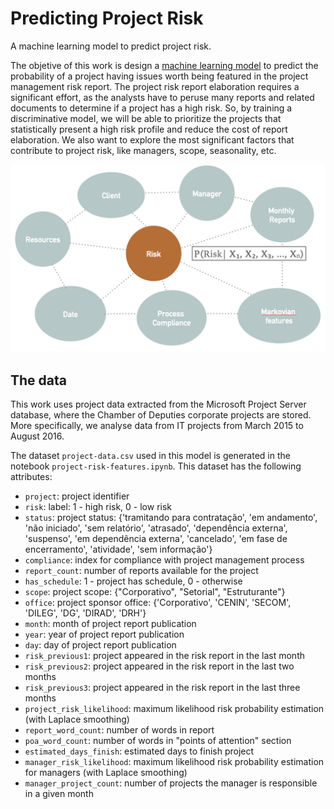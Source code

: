 # Predicting Project Risk
A machine learning model to predict project risk.

The objetive of this work is design a [machine learning model](/project-risk-model.ipynb) to predict the probability of a project having issues worth being featured in the project management risk report. The project risk report elaboration requires a significant effort, as the analysts have to peruse many reports and related documents to determine if a project has a high risk. So, by training a discriminative model, we will be able to prioritize the projects that statistically present a high risk profile and reduce the cost of report elaboration. We also want to explore the most significant factors that contribute to project risk, like managers, scope, seasonality, etc.

<img src="/model.png?raw=true" width="700">

## The data

This work uses project data extracted from the Microsoft Project Server database, where the Chamber of Deputies corporate projects are stored. More specifically, we analyse data from  IT projects from March 2015 to August 2016.

The dataset `project-data.csv` used in this model is generated in the notebook `project-risk-features.ipynb`. This dataset has the following attributes:

* `project`: project identifier
* `risk`: label: 1 - high risk, 0 - low risk
* `status`: project status: {'tramitando para contratação', 'em andamento', 'não iniciado', 'sem relatório', 'atrasado', 'dependência externa', 'suspenso', 'em dependência externa', 'cancelado', 'em fase de encerramento', 'atividade', 'sem informação'}
* `compliance`: index for compliance with project management process
* `report_count`: number of reports available for the project
* `has_schedule`: 1 - project has schedule, 0 - otherwise
* `scope`: project scope: {"Corporativo", "Setorial", "Estruturante"}
* `office`: project sponsor office: {'Corporativo', 'CENIN', 'SECOM', 'DILEG', 'DG', 'DIRAD', 'DRH'}
* `month`: month of project report publication
* `year`: year of project report publication
* `day`: day of project report publication
* `risk_previous1`: project appeared in the risk report in the last month
* `risk_previous2`: project appeared in the risk report in the last two months
* `risk_previous3`: project appeared in the risk report in the last three months
* `project_risk_likelihood`: maximum likelihood risk probability estimation (with Laplace smoothing)
* `report_word_count`: number of words in report
* `poa_word_count`: number of words in "points of attention" section
* `estimated_days_finish`: estimated days to finish project
* `manager_risk_likelihood`: maximum likelihood risk probability estimation for managers (with Laplace smoothing)
* `manager_project_count`: number of projects the manager is responsible in a given month